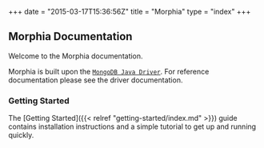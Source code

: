 +++
date = "2015-03-17T15:36:56Z"
title = "Morphia"
type = "index"
+++

## Morphia Documentation

Welcome to the Morphia documentation.

Morphia is built upon the
[`MongoDB Java Driver`](https://github.com/mongodb/mongo-java-driver/).
For reference documentation please see the driver documentation.


### Getting Started

The [Getting Started]({{< relref "getting-started/index.md" >}}) guide contains installation instructions
and a simple tutorial to get up and running quickly.